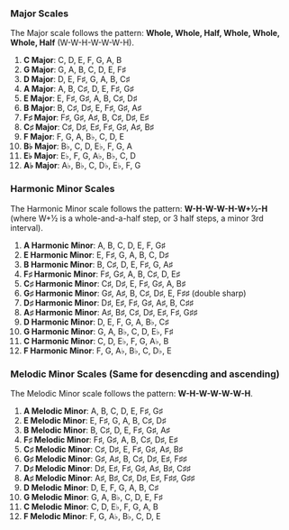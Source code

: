 
### Major Scales
The Major scale follows the pattern: **Whole, Whole, Half, Whole, Whole, Whole, Half** (W-W-H-W-W-W-H).

1. **C Major**: C, D, E, F, G, A, B
2. **G Major**: G, A, B, C, D, E, F♯
3. **D Major**: D, E, F♯, G, A, B, C♯
4. **A Major**: A, B, C♯, D, E, F♯, G♯
5. **E Major**: E, F♯, G♯, A, B, C♯, D♯
6. **B Major**: B, C♯, D♯, E, F♯, G♯, A♯
7. **F♯ Major**: F♯, G♯, A♯, B, C♯, D♯, E♯
8. **C♯ Major**: C♯, D♯, E♯, F♯, G♯, A♯, B♯
9. **F Major**: F, G, A, B♭, C, D, E
10. **B♭ Major**: B♭, C, D, E♭, F, G, A
11. **E♭ Major**: E♭, F, G, A♭, B♭, C, D
12. **A♭ Major**: A♭, B♭, C, D♭, E♭, F, G

### Harmonic Minor Scales
The Harmonic Minor scale follows the pattern: **W-H-W-W-H-W+½-H** (where W+½ is a whole-and-a-half step, or 3 half steps, a minor 3rd interval).

1. **A Harmonic Minor**: A, B, C, D, E, F, G♯
2. **E Harmonic Minor**: E, F♯, G, A, B, C, D♯
3. **B Harmonic Minor**: B, C♯, D, E, F♯, G, A♯
4. **F♯ Harmonic Minor**: F♯, G♯, A, B, C♯, D, E♯
5. **C♯ Harmonic Minor**: C♯, D♯, E, F♯, G♯, A, B♯
6. **G♯ Harmonic Minor**: G♯, A♯, B, C♯, D♯, E, F♯♯ (double sharp)
7. **D♯ Harmonic Minor**: D♯, E♯, F♯, G♯, A♯, B, C♯♯
8. **A♯ Harmonic Minor**: A♯, B♯, C♯, D♯, E♯, F♯, G♯♯
9. **D Harmonic Minor**: D, E, F, G, A, B♭, C♯
10. **G Harmonic Minor**: G, A, B♭, C, D, E♭, F♯
11. **C Harmonic Minor**: C, D, E♭, F, G, A♭, B
12. **F Harmonic Minor**: F, G, A♭, B♭, C, D♭, E

### Melodic Minor Scales (Same for desencding and ascending)
The Melodic Minor scale follows the pattern: **W-H-W-W-W-W-H**.

1. **A Melodic Minor**: A, B, C, D, E, F♯, G♯
2. **E Melodic Minor**: E, F♯, G, A, B, C♯, D♯
3. **B Melodic Minor**: B, C♯, D, E, F♯, G♯, A♯
4. **F♯ Melodic Minor**: F♯, G♯, A, B, C♯, D♯, E♯
5. **C♯ Melodic Minor**: C♯, D♯, E, F♯, G♯, A♯, B♯
6. **G♯ Melodic Minor**: G♯, A♯, B, C♯, D♯, E♯, F♯♯
7. **D♯ Melodic Minor**: D♯, E♯, F♯, G♯, A♯, B♯, C♯♯
8. **A♯ Melodic Minor**: A♯, B♯, C♯, D♯, E♯, F♯♯, G♯♯
9. **D Melodic Minor**: D, E, F, G, A, B, C♯
10. **G Melodic Minor**: G, A, B♭, C, D, E, F♯
11. **C Melodic Minor**: C, D, E♭, F, G, A, B
12. **F Melodic Minor**: F, G, A♭, B♭, C, D, E

